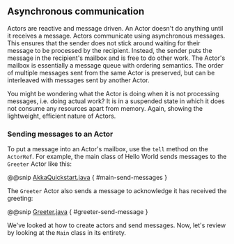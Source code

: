 ## Asynchronous communication

Actors are reactive and message driven. An Actor doesn't do anything until it receives a message. Actors communicate using asynchronous messages. 
This ensures that the sender does not stick around waiting for their message to be processed by the recipient. 
Instead, the sender puts the message in the recipient's mailbox and is free to do other work. 
The Actor's mailbox is essentially a message queue with ordering semantics. The order of multiple messages sent from the same Actor is preserved, but can be interleaved with messages sent by another Actor.
 
You might be wondering what the Actor is doing when it is not processing messages, i.e. doing actual work? 
It is in a suspended state in which it does not consume any resources apart from memory. Again, showing the lightweight, efficient nature of Actors. 

### Sending messages to an Actor

To put a message into an Actor's mailbox, use the `tell` method on the `ActorRef`. 
For example, the main class of Hello World sends messages to the `Greeter` Actor like this:
 
@@snip [AkkaQuickstart.java]($g8src$/java/$package$/AkkaQuickstart.java) { #main-send-messages }
 
The `Greeter` Actor also sends a message to acknowledge it has received the greeting:
 
@@snip [Greeter.java]($g8src$/java/$package$/Greeter.java) { #greeter-send-message }
 
We've looked at how to create actors and send messages. Now, let's review by looking at the `Main` class in its entirety.
